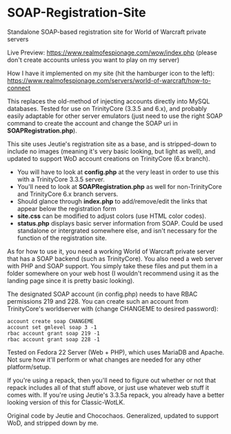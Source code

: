 # SOAP-Registration-Site
Standalone SOAP-based registration site for World of Warcraft private servers

Live Preview: https://www.realmofespionage.com/wow/index.php
(please don't create accounts unless you want to play on my server)

How I have it implemented on my site (hit the hamburger icon to the left): https://www.realmofespionage.com/servers/world-of-warcraft/how-to-connect

This replaces the old-method of injecting accounts directly into MySQL databases. Tested for use on TrinityCore (3.3.5 and 6.x), and probably easily adaptable for other server emulators (just need to use the right SOAP command to create the account and change the SOAP uri in **SOAPRegistration.php**).

This site uses Jeutie's registration site as a base, and is stripped-down to include no images (meaning it's very basic looking, but light as well), and updated to support WoD account creations on TrinityCore (6.x branch).

- You will have to look at **config.php** at the very least in order to use this with a TrinityCore 3.3.5 server.
- You'll need to look at **SOAPRegistration.php** as well for non-TrinityCore and TrinityCore 6.x branch servers.
- Should glance through **index.php** to add/remove/edit the links that appear below the registration form
- **site.css** can be modified to adjust colors (use HTML color codes).
- **status.php** displays basic server information from SOAP. Could be used standalone or intergrated somewhere else, and isn't necessary for the function of the registration site.

As for how to use it, you need a working World of Warcraft private server that has a SOAP backend (such as TrinityCore). You also need a web server with PHP and SOAP support. You simply take these files and put them in a folder somewhere on your web host (I wouldn't recommend using it as the landing page since it is pretty basic looking).

The designated SOAP account (in config.php) needs to have RBAC permissions 219 and 228. You can create such an account from TrinityCore's worldserver with (change CHANGEME to desired password):

```
account create soap CHANGEME
account set gmlevel soap 3 -1
rbac account grant soap 219 -1
rbac account grant soap 228 -1
```

Tested on Fedora 22 Server (Web + PHP), which uses MariaDB and Apache. Not sure how it'll perform or what changes are needed for any other platform/setup.

If you're using a repack, then you'll need to figure out whether or not that repack includes all of that stuff above, or just use whatever web stuff it comes with. If you're using Jeutie's 3.3.5a repack, you already have a better looking version of this for Classic-WotLK.

Original code by Jeutie and Chocochaos. Generalized, updated to support WoD, and stripped down by me.
